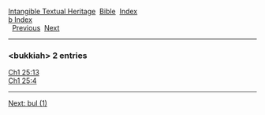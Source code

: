 [Intangible Textual Heritage](../../index)  [Bible](../index) 
[Index](index)   
[b Index](_b_)  
  [Previous](c01758)  [Next](c01760) 

------------------------------------------------------------------------

### &lt;bukkiah&gt; 2 entries

[Ch1 25:13](../kjv/ch1025.htm#013)  
[Ch1 25:4](../kjv/ch1025.htm#004)  

------------------------------------------------------------------------

[Next: bul (1)](c01760)
